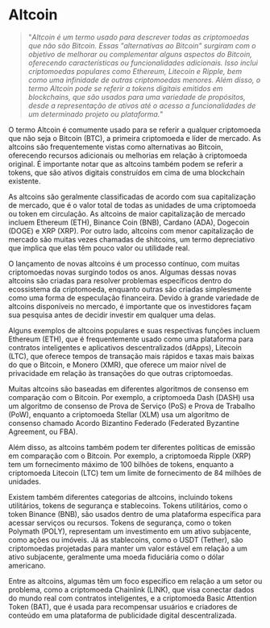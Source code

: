 # Altcoin

>"*Altcoin é um termo usado para descrever todas as criptomoedas que não são Bitcoin. Essas "alternativas ao Bitcoin" surgiram com o objetivo de melhorar ou complementar alguns aspectos do Bitcoin, oferecendo características ou funcionalidades adicionais. Isso inclui criptomoedas populares como Ethereum, Litecoin e Ripple, bem como uma infinidade de outras criptomoedas menores. Além disso, o termo Altcoin pode se referir a tokens digitais emitidos em blockchains, que são usados para uma variedade de propósitos, desde a representação de ativos até o acesso a funcionalidades de um determinado projeto ou plataforma.*"

O termo Altcoin é comumente usado para se referir a qualquer criptomoeda que não seja o Bitcoin (BTC), a primeira criptomoeda e líder de mercado. As altcoins são frequentemente vistas como alternativas ao Bitcoin, oferecendo recursos adicionais ou melhorias em relação à criptomoeda original. É importante notar que as altcoins também podem se referir a tokens, que são ativos digitais construídos em cima de uma blockchain existente.

As altcoins são geralmente classificadas de acordo com sua capitalização de mercado, que é o valor total de todas as unidades de uma criptomoeda ou token em circulação. As altcoins de maior capitalização de mercado incluem Ethereum (ETH), Binance Coin (BNB), Cardano (ADA), Dogecoin (DOGE) e XRP (XRP). Por outro lado, altcoins com menor capitalização de mercado são muitas vezes chamadas de shitcoins, um termo depreciativo que implica que elas têm pouco valor ou utilidade real.

O lançamento de novas altcoins é um processo contínuo, com muitas criptomoedas novas surgindo todos os anos. Algumas dessas novas altcoins são criadas para resolver problemas específicos dentro do ecossistema da criptomoeda, enquanto outras são criadas simplesmente como uma forma de especulação financeira. Devido à grande variedade de altcoins disponíveis no mercado, é importante que os investidores façam sua pesquisa antes de decidir investir em qualquer uma delas.

Alguns exemplos de altcoins populares e suas respectivas funções incluem Ethereum (ETH), que é frequentemente usado como uma plataforma para contratos inteligentes e aplicativos descentralizados (dApps), Litecoin (LTC), que oferece tempos de transação mais rápidos e taxas mais baixas do que o Bitcoin, e Monero (XMR), que oferece um maior nível de privacidade em relação às transações do que outras criptomoedas.

Muitas altcoins são baseadas em diferentes algoritmos de consenso em comparação com o Bitcoin. Por exemplo, a criptomoeda Dash (DASH) usa um algoritmo de consenso de Prova de Serviço (PoS) e Prova de Trabalho (PoW), enquanto a criptomoeda Stellar (XLM) usa um algoritmo de consenso chamado Acordo Bizantino Federado (Federated Byzantine Agreement, ou FBA).

Além disso, as altcoins também podem ter diferentes políticas de emissão em comparação com o Bitcoin. Por exemplo, a criptomoeda Ripple (XRP) tem um fornecimento máximo de 100 bilhões de tokens, enquanto a criptomoeda Litecoin (LTC) tem um limite de fornecimento de 84 milhões de unidades.

Existem também diferentes categorias de altcoins, incluindo tokens utilitários, tokens de segurança e stablecoins. Tokens utilitários, como o token Binance (BNB), são usados dentro de uma plataforma específica para acessar serviços ou recursos. Tokens de segurança, como o token Polymath (POLY), representam um investimento em um ativo subjacente, como ações ou imóveis. Já as stablecoins, como o USDT (Tether), são criptomoedas projetadas para manter um valor estável em relação a um ativo subjacente, geralmente uma moeda fiduciária como o dólar americano.

Entre as altcoins, algumas têm um foco específico em relação a um setor ou problema, como a criptomoeda Chainlink (LINK), que visa conectar dados do mundo real com contratos inteligentes, e a criptomoeda Basic Attention Token (BAT), que é usada para recompensar usuários e criadores de conteúdo em uma plataforma de publicidade digital descentralizada.
